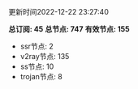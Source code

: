 更新时间2022-12-22 23:27:40

**总订阅: 45**
**总节点: 747**
**有效节点: 155**
- ssr节点: 2
- v2ray节点: 135
- ss节点: 10
- trojan节点: 8
